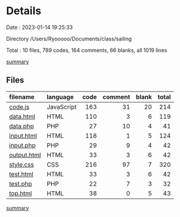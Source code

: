 # Details

Date : 2023-01-14 19:25:33

Directory /Users/Ryooooo/Documents/class/sailing

Total : 10 files,  789 codes, 164 comments, 66 blanks, all 1019 lines

[summary](results.md)

## Files
| filename | language | code | comment | blank | total |
| :--- | :--- | ---: | ---: | ---: | ---: |
| [code.js](/code.js) | JavaScript | 163 | 31 | 20 | 214 |
| [data.html](/data.html) | HTML | 110 | 3 | 6 | 119 |
| [data.php](/data.php) | PHP | 27 | 10 | 4 | 41 |
| [input.html](/input.html) | HTML | 118 | 1 | 5 | 124 |
| [input.php](/input.php) | PHP | 29 | 9 | 4 | 42 |
| [output.html](/output.html) | HTML | 33 | 3 | 6 | 42 |
| [style.css](/style.css) | CSS | 216 | 97 | 7 | 320 |
| [test.html](/test.html) | HTML | 33 | 3 | 6 | 42 |
| [test.php](/test.php) | PHP | 22 | 7 | 3 | 32 |
| [top.html](/top.html) | HTML | 38 | 0 | 5 | 43 |

[summary](results.md)